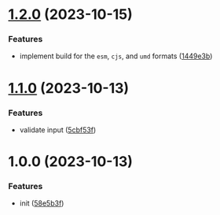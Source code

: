 # [1.2.0](https://github.com/bent10/json-loose/compare/v1.1.0...v1.2.0) (2023-10-15)


### Features

* implement build for the `esm`, `cjs`, and `umd` formats ([1449e3b](https://github.com/bent10/json-loose/commit/1449e3b8c6c7d85959a1404ad86e5d8a786d3422))

# [1.1.0](https://github.com/bent10/json-loose/compare/v1.0.0...v1.1.0) (2023-10-13)


### Features

* validate input ([5cbf53f](https://github.com/bent10/json-loose/commit/5cbf53f45a8d0fc016143ce03168e0fec37c02e2))

# 1.0.0 (2023-10-13)


### Features

* init ([58e5b3f](https://github.com/bent10/json-loose/commit/58e5b3f0bc7d83ef39f91b48d6b60ccef260377a))
